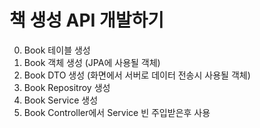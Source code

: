 # 책 생성 API 개발하기

0. Book 테이블 생성
1. Book 객체 생성 (JPA에 사용될 객체)
2. Book DTO 생성 (화면에서 서버로 데이터 전송시 사용될 객체)
3. Book Repositroy 생성 
4. Book Service 생성
5. Book Controller에서 Service 빈 주입받은후 사용
